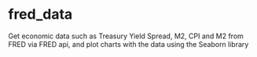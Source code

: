 # fred_data
Get economic data such as Treasury Yield Spread, M2, CPI and M2 from FRED via FRED api, and plot charts with the data using the Seaborn library
